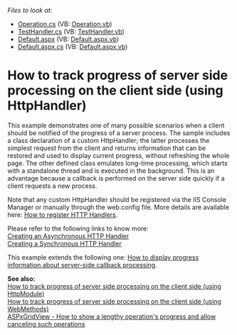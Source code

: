 <!-- default file list -->
*Files to look at*:

* [Operation.cs](./CS/App_Code/Operation.cs) (VB: [Operation.vb](./VB/App_Code/Operation.vb))
* [TestHandler.cs](./CS/App_Code/TestHandler.cs) (VB: [TestHandler.vb](./VB/App_Code/TestHandler.vb))
* [Default.aspx](./CS/Default.aspx) (VB: [Default.aspx.vb](./VB/Default.aspx.vb))
* [Default.aspx.cs](./CS/Default.aspx.cs) (VB: [Default.aspx.vb](./VB/Default.aspx.vb))
<!-- default file list end -->
# How to track progress of server side processing on the client side (using HttpHandler)


<p>This example demonstrates one of many possible scenarios when a client should be notified of the progress of a server process. The sample includes a class declaration of a custom HttpHandler; the latter processes the simplest request from the client and returns information that can be restored and used to display current progress, without refreshing the whole page. The other defined class emulates long-time processing, which starts with a standalone thread and is executed in the background. This is an advantage because a callback is performed on the server side quickly if a client requests a new process.</p>
<p>Note that any custom HttpHandler should be registered via the IIS Console Manager or manually through the web.config file. More details are available here: <a href="http://msdn.microsoft.com/en-us/library/46c5ddfy(v=vs.100).aspx"><u>How to register HTTP Handlers</u></a>.</p>
<p>Please refer to the following links to know more:<br> <a href="http://msdn.microsoft.com/en-us/library/ms227433(v=vs.100).aspx"><u>Creating an Asynchronous HTTP Handler</u></a><u><br> </u><a href="http://msdn.microsoft.com/en-us/library/ms228090(v=vs.100).aspx"><u>Creating a Synchronous HTTP Handler</u></a></p>
<p>This example extends the following one: <a href="https://www.devexpress.com/Support/Center/p/E918">How to display progress information about server-side callback processing</a>.</p>
<p><strong>See also</strong><strong>:<br> </strong><a href="https://www.devexpress.com/Support/Center/p/E4656">How to track progress of server side processing on the client side (using HttpModule)</a><br><a href="https://www.devexpress.com/Support/Center/p/T156786">How to track progress of server side processing on the client side (using WebMethods)</a><br><a href="https://www.devexpress.com/Support/Center/p/T518056">ASPxGridView - How to show a lengthy operation's progress and allow canceling such operations</a></p>

<br/>


